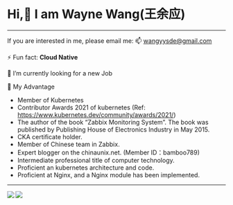 # Hi,👋 I am  Wayne Wang(王余应)

---
If you are interested in me, please email me:  📫 wangyysde@gmail.com

⚡ Fun fact: **Cloud Native**

🔭 I’m currently looking for a new Job

🌱 My Advantage
- Member of Kubernetes
- Contributor Awards 2021 of kubernetes (Ref: https://www.kubernetes.dev/community/awards/2021/)
- The author of the book “Zabbix Monitoring System”. The book was published by Publishing House of Electronics Industry in May 2015.
- CKA certificate holder.
- Member of Chinese team in Zabbix.
- Expert blogger on the chinaunix.net. (Member ID：bamboo789)
- Intermediate professional title of computer technology.
- Proficient an kubernetes architecture and code.
- Proficient at Nginx, and a Nginx module has been implemented.

---

 <a href="mailto:net_use@bzhy.com"> </a>
<img align="left" src="https://github-readme-stats.vercel.app/api?username=wangyysde&show_icons=true" />
<img src="https://github-readme-stats.vercel.app/api/top-langs/?username=wangyysde&hide=html,ruby" />
